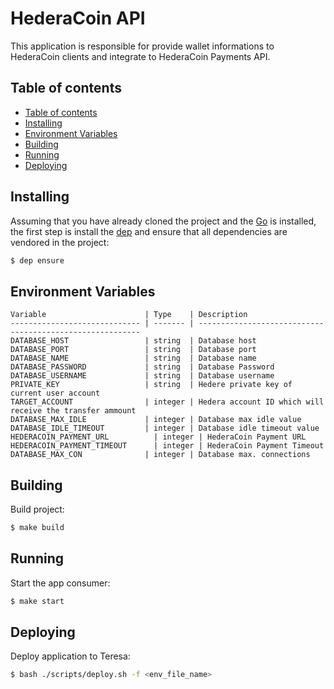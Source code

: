 # HederaCoin API

This application is responsible for provide wallet informations to HederaCoin clients and integrate to HederaCoin Payments API.

## Table of contents

- [Table of contents](#Table-of-contents)
- [Installing](#Installing)
- [Environment Variables](#Environment-Variables)
- [Building](#Building)
- [Running](#Running)
- [Deploying](#Deploying)

## Installing

Assuming that you have already cloned the project and the
[Go](https://golang.org/doc/install) is installed, the first
step is install the [dep](https://github.com/golang/dep) and
ensure that all dependencies are vendored in the project:

```sh
$ dep ensure
```

## Environment Variables

```
Variable                      | Type    | Description                                              
----------------------------- | ------- | ---------------------------------------------------------
DATABASE_HOST                 | string  | Database host
DATABASE_PORT                 | string  | Database port
DATABASE_NAME                 | string  | Database name
DATABASE_PASSWORD             | string  | Database Password
DATABASE_USERNAME             | string  | Database username
PRIVATE_KEY                   | string  | Hedere private key of current user account
TARGET_ACCOUNT                | integer | Hedera account ID which will receive the transfer ammount
DATABASE_MAX_IDLE             | integer | Database max idle value
DATABASE_IDLE_TIMEOUT         | integer | Database idle timeout value
HEDERACOIN_PAYMENT_URL          | integer | HederaCoin Payment URL
HEDERACOIN_PAYMENT_TIMEOUT      | integer | HederaCoin Payment Timeout
DATABASE_MAX_CON              | integer | Database max. connections
```

## Building

Build project:

```sh
$ make build
```

## Running

Start the app consumer:

```sh
$ make start
```

## Deploying

Deploy application to Teresa:

```sh
$ bash ./scripts/deploy.sh -f <env_file_name>
```
